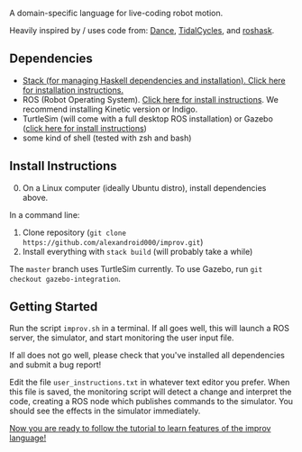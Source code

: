A domain-specific language for live-coding robot motion.

Heavily inspired by / uses code from:
[Dance](http://haskell.cs.yale.edu/?post_type=publication&p=168),
[TidalCycles](https://tidalcycles.org/), and
[roshask](https://github.com/acowley/roshask).

Dependencies
-------------

-   [Stack (for managing Haskell dependencies and installation). Click here for installation instructions.](https://docs.haskellstack.org/en/stable/README/)
-   ROS (Robot Operating System). [Click here for install instructions](http://wiki.ros.org/ROS/Installation). We recommend installing Kinetic version or Indigo.
-   TurtleSim (will come with a full desktop ROS installation) or Gazebo ([click here for install instructions](http://gazebosim.org/tutorials?cat=install))
-   some kind of shell (tested with zsh and bash)

Install Instructions
-------------------

0. On a Linux computer (ideally Ubuntu distro), install dependencies above.

In a command line:

1. Clone repository (`git clone https://github.com/alexandroid000/improv.git`)
2. Install everything with `stack build` (will probably take a while)

The `master` branch uses TurtleSim currently. To use Gazebo, run `git checkout
gazebo-integration`.

Getting Started
---------------

Run the script `improv.sh` in a terminal. If all goes well, this will launch
a ROS server, the simulator, and start monitoring the user input file.

If all does not go well, please check that you've installed all dependencies
and submit a bug report!

Edit the file `user_instructions.txt` in whatever text editor you prefer. When
this file is saved, the monitoring script will detect a change and interpret the
code, creating a ROS node which publishes commands to the simulator. You should
see the effects in the simulator immediately.

[Now you are ready to follow the tutorial to learn features of the improv
language!](https://github.com/alexandroid000/improv/wiki/Tutorial)
